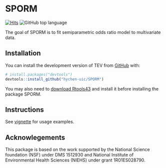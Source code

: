 
# SPORM

<!-- badges: start -->
[![Hits](https://hits.seeyoufarm.com/api/count/incr/badge.svg?url=https%3A%2F%2Fgithub.com%2Fhychen-uic%2FTEV&count_bg=%2379C83D&title_bg=%23555555&icon=&icon_color=%23E7E7E7&title=visits&edge_flat=false)](https://hits.seeyoufarm.com)
![GitHub top language](https://img.shields.io/github/languages/top/hychen-uic/SPORM?color=red)
<!-- ![GitHub R package version](https://img.shields.io/github/r-package/v/hychen-uic/SPORM) -->
<!-- badges: end -->

The goal of SPORM is to fit semiparametric odds ratio model to multivariate data.

## Installation

You can install the development version of TEV from [GitHub](https://github.com/) with:

``` r
# install.packages("devtools")
devtools::install_github("hychen-uic/SPORM")
```
You may also need to [download Rtools43](https://cran.r-project.org/bin/windows/Rtools/rtools43/rtools.html) and install it before installing the package SPORM.

## Instructions

See [vignette](https://github.com/hychen-uic/SPORM/blob/master/SPORMvignette.pdf) for usage examples.

## Acknowlegements

This package is based on the work supported by the National Science foundation (NSF) under DMS 1512930 and National Institute of Environmental Health Sciences (NIEHS) under grant 1R01ES028790. 
